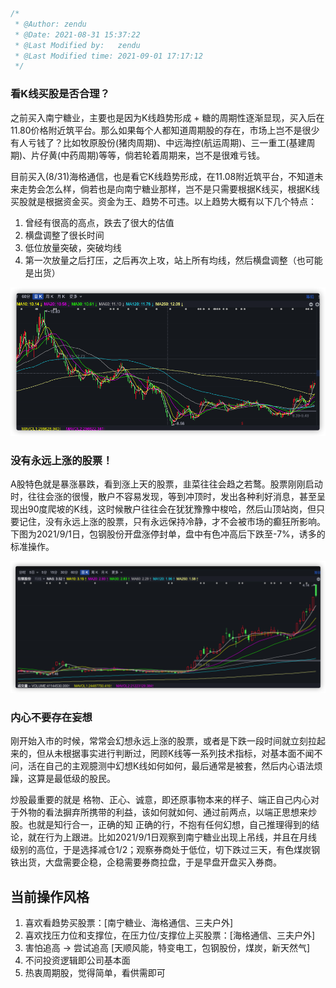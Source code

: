 ```js
/*
 * @Author: zendu 
 * @Date: 2021-08-31 15:37:22 
 * @Last Modified by:   zendu 
 * @Last Modified time: 2021-09-01 17:17:12 
 */
```



### 看K线买股是否合理？

之前买入南宁糖业，主要也是因为K线趋势形成 + 糖的周期性逐渐显现，买入后在11.80价格附近筑平台。那么如果每个人都知道周期股的存在，市场上岂不是很少有人亏钱了？比如牧原股份(猪肉周期)、中远海控(航运周期)、三一重工(基建周期)、片仔黄(中药周期)等等，倘若轮着周期来，岂不是很难亏钱。

目前买入(8/31)海格通信，也是看它K线趋势形成，在11.08附近筑平台，不知道未来走势会怎么样，倘若也是向南宁糖业那样，岂不是只需要根据K线买，根据K线买股就是根据资金买。资金为王、趋势不可违。以上趋势大概有以下几个特点：

1. 曾经有很高的高点，跌去了很大的估值
2. 横盘调整了很长时间
3. 低位放量突破，突破均线
4. 第一次放量之后打压，之后再次上攻，站上所有均线，然后横盘调整（也可能是出货）


<div align="center">
<img src="img/image-20210831164727183.png" />
</div>




### 没有永远上涨的股票！

A股特色就是暴涨暴跌，看到涨上天的股票，韭菜往往会趋之若鹜。股票刚刚启动时，往往会涨的很慢，散户不容易发现，等到冲顶时，发出各种利好消息，甚至呈现出90度爬坡的K线，这时候散户往往会在犹犹豫豫中梭哈，然后山顶站岗，但只要记住，没有永远上涨的股票，只有永远保持冷静，才不会被市场的癫狂所影响。下图为2021/9/1日，包钢股份开盘涨停封单，盘中有色冲高后下跌至-7%，诱多的标准操作。


<div align="center">
<img src="img/image-20210901170705356.png" />
</div>



### 内心不要存在妄想

刚开始入市的时候，常常会幻想永远上涨的股票，或者是下跌一段时间就立刻拉起来的，但从未根据事实进行判断过，罔顾K线等一系列技术指标，对基本面不闻不问，活在自己的主观臆测中幻想K线如何如何，最后通常是被套，然后内心语法烦躁，这算是最低级的股民。

炒股最重要的就是 格物、正心、诚意，即还原事物本来的样子、端正自己内心对于外物的看法摒弃所携带的利益，该如何就如何、通过前两点，以端正思想来炒股。也就是知行合一，正确的知 正确的行，不抱有任何幻想，自己推理得到的结论，就在行为上跟进。比如2021/9/1日观察到南宁糖业出现上吊线，并且在月线级别的高位，于是选择减仓1/2；观察券商处于低位，切下跌过三天，有色煤炭钢铁出货，大盘需要企稳，企稳需要券商拉盘，于是早盘开盘买入券商。



## 当前操作风格

1. 喜欢看趋势买股票：[南宁糖业、海格通信、三夫户外]
2. 喜欢找压力位和支撑位，在压力位/支撑位上买股票：[海格通信、三夫户外]
3. 害怕追高 -> 尝试追高 [天顺风能，特变电工，包钢股份，煤炭，新天然气]
4. 不问投资逻辑即公司基本面
5. 热衷周期股，觉得简单，看供需即可

